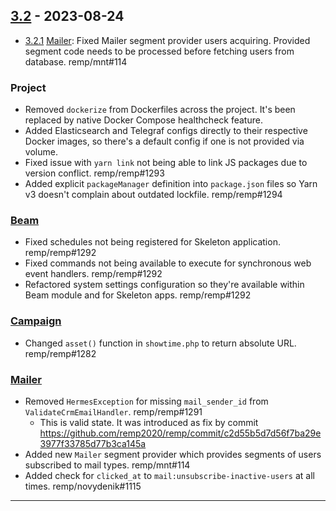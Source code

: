 ## [3.2] - 2023-08-24

- [3.2.1] [Mailer]: Fixed Mailer segment provider users acquiring. Provided segment code needs to be processed before fetching users from database. remp/mnt#114

### Project

- Removed `dockerize` from Dockerfiles across the project. It's been replaced by native Docker Compose healthcheck feature.
- Added Elasticsearch and Telegraf configs directly to their respective Docker images, so there's a default config if one is not provided via volume.
- Fixed issue with `yarn link` not being able to link JS packages due to version conflict. remp/remp#1293
- Added explicit `packageManager` definition into `package.json` files so Yarn v3 doesn't complain about outdated lockfile. remp/remp#1294

### [Beam]

- Fixed schedules not being registered for Skeleton application. remp/remp#1292
- Fixed commands not being available to execute for synchronous web event handlers. remp/remp#1292
- Refactored system settings configuration so they're available within Beam module and for Skeleton apps. remp/remp#1292

### [Campaign]

- Changed `asset()` function in `showtime.php` to return absolute URL. remp/remp#1282

### [Mailer]

- Removed `HermesException` for missing `mail_sender_id` from `ValidateCrmEmailHandler`. remp/remp#1291
  - This is valid state. It was introduced as fix by commit https://github.com/remp2020/remp/commit/c2d55b5d7d56f7ba29e3977f33785d77b3ca145a
- Added new `Mailer` segment provider which provides segments of users subscribed to mail types. remp/mnt#114
- Added check for `clicked_at` to `mail:unsubscribe-inactive-users` at all times. remp/novydenik#1115

---

[3.2]: https://github.com/remp2020/remp/compare/3.1.0...3.2.0
[3.2.1]: https://github.com/remp2020/remp/compare/3.2.0...3.2.1

[Beam]: https://github.com/remp2020/remp/tree/master/Beam
[Campaign]: https://github.com/remp2020/remp/tree/master/Campaign
[Mailer]: https://github.com/remp2020/remp/tree/master/Mailer
[Sso]: https://github.com/remp2020/remp/tree/master/Sso
[Segments]: https://github.com/remp2020/remp/tree/master/Beam/go/cmd/segments
[Tracker]: https://github.com/remp2020/remp/tree/master/Beam/go/cmd/tracker

